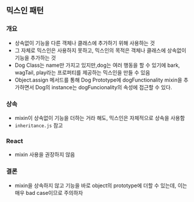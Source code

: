 ## 믹스인 패턴
### 개요
- 상속없이 기능을 다른 객체나 클래스에 추가하기 위해 사용하는 것
- 그 자체로 믹스인은 사용하지 못하고, 믹스인의 목적은 객체나 클래스에 상속없이 기능을 추가하는 것
- Dog Class는 name만 가지고 있지만,dog는 여러 행동을 할 수 있기에 bark, wagTail, play라는 프로퍼티를 제공하는 믹스인을 만들 수 있음
- Object.assign 메서드를 통해 Dog Prototype에 dogFunctionality mixin을 추가하면서 Dog의 instance는 dogFuncionality의 속성에 접근할 수 있다.
### 상속
- mixin이 상속없이 기능을 더하는 거라 해도, 믹스인은 자체적으로 상속을 사용함
- `inheritance.js` 참고
### React
- mixin 사용을 권장하지 않음
### 결론
- mixin을 상속하지 않고 기능을 바로 object의 prototype에 더할 수 있는데, 이는 매우 bad case이므로 주의하자